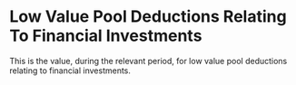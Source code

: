 # Low Value Pool Deductions Relating To Financial Investments
This is the value, during the relevant period, for low value pool deductions relating to financial investments.